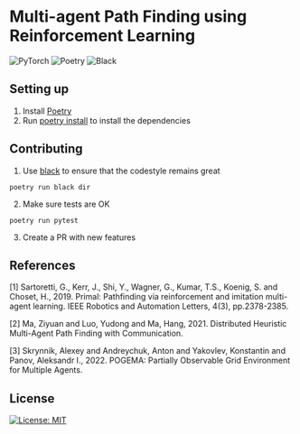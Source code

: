 # Multi-agent Path Finding using Reinforcement Learning


![PyTorch](https://img.shields.io/badge/PyTorch-%23EE4C2C.svg?style=flat&logo=PyTorch&logoColor=white)
![Poetry](https://img.shields.io/badge/Poetry-%2300C4CC.svg?style=flat&logo=Poetry&logoColor=white)
![Black](https://img.shields.io/badge/code%20style-black-000000.svg)

## Setting up
1. Install [Poetry](https://python-poetry.org)
2. Run [poetry install](https://python-poetry.org/docs/cli/#install) to install the dependencies

## Contributing
1. Use [black](https://github.com/psf/black) to ensure that the codestyle remains great
```shell
poetry run black dir
```
2. Make sure tests are OK 
```shell
poetry run pytest
```
3. Create a PR with new features


## References

<a id="1">[1]</a> 
Sartoretti, G., Kerr, J., Shi, Y., Wagner, G., Kumar, T.S., Koenig, S. and Choset, H., 2019. Primal: Pathfinding via reinforcement and imitation multi-agent learning. IEEE Robotics and Automation Letters, 4(3), pp.2378-2385.

<a id="2">[2]</a> 
Ma, Ziyuan and Luo, Yudong and Ma, Hang, 2021. Distributed Heuristic Multi-Agent Path Finding with Communication.

<a id="3">[3]</a>
Skrynnik, Alexey and Andreychuk, Anton and Yakovlev, Konstantin and Panov, Aleksandr I., 2022. POGEMA: Partially Observable Grid Environment for Multiple Agents. 


## License

[![License: MIT](https://img.shields.io/badge/License-MIT-yellow.svg)](https://github.com/acforvs/multi-agent-pathfinding/blob/main/LICENSE)


